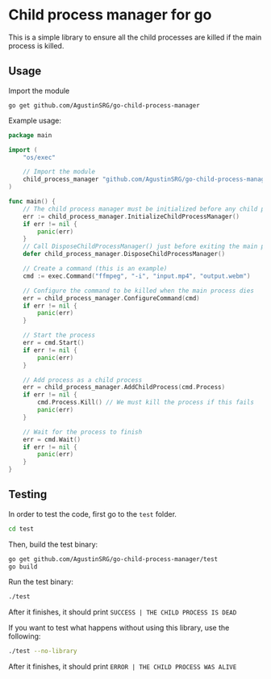 # Child process manager for go

This is a simple library to ensure all the child processes are killed if the main process is killed.

## Usage

Import the module

```
go get github.com/AgustinSRG/go-child-process-manager
```

Example usage:

```go
package main

import (
	"os/exec"

	// Import the module
	child_process_manager "github.com/AgustinSRG/go-child-process-manager"
)

func main() {
	// The child process manager must be initialized before any child processes are created
	err := child_process_manager.InitializeChildProcessManager()
	if err != nil {
		panic(err)
	}
	// Call DisposeChildProcessManager() just before exiting the main process
	defer child_process_manager.DisposeChildProcessManager()

	// Create a command (this is an example)
	cmd := exec.Command("ffmpeg", "-i", "input.mp4", "output.webm")

	// Configure the command to be killed when the main process dies
	err = child_process_manager.ConfigureCommand(cmd)
	if err != nil {
		panic(err)
	}

	// Start the process
	err = cmd.Start()
	if err != nil {
		panic(err)
	}

	// Add process as a child process
	err = child_process_manager.AddChildProcess(cmd.Process)
	if err != nil {
		cmd.Process.Kill() // We must kill the process if this fails
		panic(err)
	}

	// Wait for the process to finish
	err = cmd.Wait()
	if err != nil {
		panic(err)
	}
}
```

## Testing

In order to test the code, first go to the `test` folder.

```sh
cd test
```

Then, build the test binary:

```sh
go get github.com/AgustinSRG/go-child-process-manager/test
go build
```

Run the test binary:

```sh
./test
```

After it finishes, it should print `SUCCESS | THE CHILD PROCESS IS DEAD`

If you want to test what happens without using this library, use the following:

```sh
./test --no-library
```

After it finishes, it should print `ERROR | THE CHILD PROCESS WAS ALIVE`
